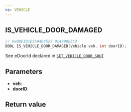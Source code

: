 ```yaml
---
ns: VEHICLE
---
```

## IS_VEHICLE_DOOR_DAMAGED

```c
// 0xB8E181E559464527 0x4999E3C3
BOOL IS_VEHICLE_DOOR_DAMAGED(Vehicle veh, int doorID);
```

See eDoorId declared in [`SET_VEHICLE_DOOR_SHUT`](#_0x93D9BD300D7789E5)

## Parameters
* **veh**: 
* **doorID**: 

## Return value
